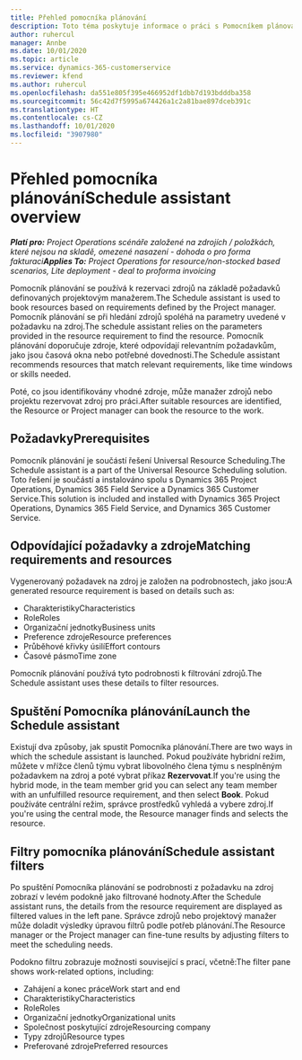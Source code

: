 ```yaml
---
title: Přehled pomocníka plánování
description: Toto téma poskytuje informace o práci s Pomocníkem plánování při rezervaci zdrojů.
author: ruhercul
manager: Annbe
ms.date: 10/01/2020
ms.topic: article
ms.service: dynamics-365-customerservice
ms.reviewer: kfend
ms.author: ruhercul
ms.openlocfilehash: da551e805f395e466952df1dbb7d193bdddba358
ms.sourcegitcommit: 56c42d7f5995a674426a1c2a81bae897dceb391c
ms.translationtype: HT
ms.contentlocale: cs-CZ
ms.lasthandoff: 10/01/2020
ms.locfileid: "3907980"
---
```

# <a name="schedule-assistant-overview"></a><span data-ttu-id="e4b88-103">Přehled pomocníka plánování</span><span class="sxs-lookup"><span data-stu-id="e4b88-103">Schedule assistant overview</span></span>

<span data-ttu-id="e4b88-104">_**Platí pro:** Project Operations scénáře založené na zdrojích / položkách, které nejsou na skladě, omezené nasazení - dohoda o pro forma fakturaci_</span><span class="sxs-lookup"><span data-stu-id="e4b88-104">_**Applies To:** Project Operations for resource/non-stocked based scenarios, Lite deployment - deal to proforma invoicing_</span></span>

<span data-ttu-id="e4b88-105">Pomocník plánování se používá k rezervaci zdrojů na základě požadavků definovaných projektovým manažerem.</span><span class="sxs-lookup"><span data-stu-id="e4b88-105">The Schedule assistant is used to book resources based on requirements defined by the Project manager.</span></span> <span data-ttu-id="e4b88-106">Pomocník plánování se při hledání zdrojů spoléhá na parametry uvedené v požadavku na zdroj.</span><span class="sxs-lookup"><span data-stu-id="e4b88-106">The schedule assistant relies on the parameters provided in the resource requirement to find the resource.</span></span> <span data-ttu-id="e4b88-107">Pomocník plánování doporučuje zdroje, které odpovídají relevantním požadavkům, jako jsou časová okna nebo potřebné dovednosti.</span><span class="sxs-lookup"><span data-stu-id="e4b88-107">The Schedule assistant recommends resources that match relevant requirements, like time windows or skills needed.</span></span>

<span data-ttu-id="e4b88-108">Poté, co jsou identifikovány vhodné zdroje, může manažer zdrojů nebo projektu rezervovat zdroj pro práci.</span><span class="sxs-lookup"><span data-stu-id="e4b88-108">After suitable resources are identified, the Resource or Project manager can book the resource to the work.</span></span>

## <a name="prerequisites"></a><span data-ttu-id="e4b88-109">Požadavky</span><span class="sxs-lookup"><span data-stu-id="e4b88-109">Prerequisites</span></span>

<span data-ttu-id="e4b88-110">Pomocník plánování je součástí řešení Universal Resource Scheduling.</span><span class="sxs-lookup"><span data-stu-id="e4b88-110">The Schedule assistant is a part of the Universal Resource Scheduling solution.</span></span> <span data-ttu-id="e4b88-111">Toto řešení je součástí a instalováno spolu s Dynamics 365 Project Operations, Dynamics 365 Field Service a Dynamics 365 Customer Service.</span><span class="sxs-lookup"><span data-stu-id="e4b88-111">This solution is included and installed with Dynamics 365 Project Operations, Dynamics 365 Field Service, and Dynamics 365 Customer Service.</span></span>

## <a name="matching-requirements-and-resources"></a><span data-ttu-id="e4b88-112">Odpovídající požadavky a zdroje</span><span class="sxs-lookup"><span data-stu-id="e4b88-112">Matching requirements and resources</span></span>

<span data-ttu-id="e4b88-113">Vygenerovaný požadavek na zdroj je založen na podrobnostech, jako jsou:</span><span class="sxs-lookup"><span data-stu-id="e4b88-113">A generated resource requirement is based on details such as:</span></span>

-   <span data-ttu-id="e4b88-114">Charakteristiky</span><span class="sxs-lookup"><span data-stu-id="e4b88-114">Characteristics</span></span>
-   <span data-ttu-id="e4b88-115">Role</span><span class="sxs-lookup"><span data-stu-id="e4b88-115">Roles</span></span>
-   <span data-ttu-id="e4b88-116">Organizační jednotky</span><span class="sxs-lookup"><span data-stu-id="e4b88-116">Business units</span></span>
-   <span data-ttu-id="e4b88-117">Preference zdroje</span><span class="sxs-lookup"><span data-stu-id="e4b88-117">Resource preferences</span></span>
-   <span data-ttu-id="e4b88-118">Průběhové křivky úsilí</span><span class="sxs-lookup"><span data-stu-id="e4b88-118">Effort contours</span></span>
-   <span data-ttu-id="e4b88-119">Časové pásmo</span><span class="sxs-lookup"><span data-stu-id="e4b88-119">Time zone</span></span>

<span data-ttu-id="e4b88-120">Pomocník plánování používá tyto podrobnosti k filtrování zdrojů.</span><span class="sxs-lookup"><span data-stu-id="e4b88-120">The Schedule assistant uses these details to filter resources.</span></span>

## <a name="launch-the-schedule-assistant"></a><span data-ttu-id="e4b88-121">Spuštění Pomocníka plánování</span><span class="sxs-lookup"><span data-stu-id="e4b88-121">Launch the Schedule assistant</span></span>

<span data-ttu-id="e4b88-122">Existují dva způsoby, jak spustit Pomocníka plánování.</span><span class="sxs-lookup"><span data-stu-id="e4b88-122">There are two ways in which the schedule assistant is launched.</span></span> <span data-ttu-id="e4b88-123">Pokud používáte hybridní režim, můžete v mřížce členů týmu vybrat libovolného člena týmu s nesplněným požadavkem na zdroj a poté vybrat příkaz **Rezervovat**.</span><span class="sxs-lookup"><span data-stu-id="e4b88-123">If you're using the hybrid mode, in the team member grid you can select any team member with an unfulfilled resource requirement, and then select **Book**.</span></span> <span data-ttu-id="e4b88-124">Pokud používáte centrální režim, správce prostředků vyhledá a vybere zdroj.</span><span class="sxs-lookup"><span data-stu-id="e4b88-124">If you're using the central mode, the Resource manager finds and selects the resource.</span></span>

## <a name="schedule-assistant-filters"></a><span data-ttu-id="e4b88-125">Filtry pomocníka plánování</span><span class="sxs-lookup"><span data-stu-id="e4b88-125">Schedule assistant filters</span></span>

<span data-ttu-id="e4b88-126">Po spuštění Pomocníka plánování se podrobnosti z požadavku na zdroj zobrazí v levém podokně jako filtrované hodnoty.</span><span class="sxs-lookup"><span data-stu-id="e4b88-126">After the Schedule assistant runs, the details from the resource requirement are displayed as filtered values in the left pane.</span></span> <span data-ttu-id="e4b88-127">Správce zdrojů nebo projektový manažer může doladit výsledky úpravou filtrů podle potřeb plánování.</span><span class="sxs-lookup"><span data-stu-id="e4b88-127">The Resource manager or the Project manager can fine-tune results by adjusting filters to meet the scheduling needs.</span></span>

<span data-ttu-id="e4b88-128">Podokno filtru zobrazuje možnosti související s prací, včetně:</span><span class="sxs-lookup"><span data-stu-id="e4b88-128">The filter pane shows work-related options, including:</span></span>

-   <span data-ttu-id="e4b88-129">Zahájení a konec práce</span><span class="sxs-lookup"><span data-stu-id="e4b88-129">Work start and end</span></span>
-   <span data-ttu-id="e4b88-130">Charakteristiky</span><span class="sxs-lookup"><span data-stu-id="e4b88-130">Characteristics</span></span>
-   <span data-ttu-id="e4b88-131">Role</span><span class="sxs-lookup"><span data-stu-id="e4b88-131">Roles</span></span>
-   <span data-ttu-id="e4b88-132">Organizační jednotky</span><span class="sxs-lookup"><span data-stu-id="e4b88-132">Organizational units</span></span>
-   <span data-ttu-id="e4b88-133">Společnost poskytující zdroje</span><span class="sxs-lookup"><span data-stu-id="e4b88-133">Resourcing company</span></span>
-   <span data-ttu-id="e4b88-134">Typy zdrojů</span><span class="sxs-lookup"><span data-stu-id="e4b88-134">Resource types</span></span>
-   <span data-ttu-id="e4b88-135">Preferované zdroje</span><span class="sxs-lookup"><span data-stu-id="e4b88-135">Preferred resources</span></span>
